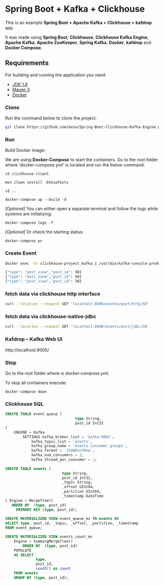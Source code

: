 
# Spring Boot + Kafka + Clickhouse

This is an example **Spring Boot + Apache Kafka + Clickhouse + kafdrop** app.

It was made using **Spring Boot**, **Clickhouse**, **Clickhouse Kafka Engine**, **Apache Kafka**, **Apache ZooKeeper**, **Spring Kafka**, **Docker**, **kafdrop** and **Docker Compose**.

## Requirements

For building and running the application you need:

- [JDK 1.8](http://www.oracle.com/technetwork/java/javase/downloads/jdk8-downloads-2133151.html)
- [Maven 3](https://maven.apache.org)
- [Docker]()


### Clone

Run the command below to clone the project:


```sh
git clone https://github.com/keza/Spring-Boot-Clickhouse-Kafka-Engine.git
```

### Run

Build Docker image:

We are using **Docker-Compose** to start the containers. Go to the root folder where 'docker-compose.yml' is located and run the below command:

    cd clickhouse-client
    
    mvn clean install -DskipTests
    
    cd ..

    docker-compose up --build -d
    
*[Optional]* You can either open a separate terminal and follow the logs while systems are initializing:
```
docker-compose logs -f
```
*[Optional]* Or check the starting status:
```
docker-compose ps
```
    
### Create Event

```sh
docker exec -it clickhouse-project_kafka_1 /usr/bin/kafka-console-producer   --broker-list localhost:9092 --topic events

{"type": "post_view","post_id": 50}
{"type": "post_view","post_id": 50}
{"type": "post_view","post_id": 50}
```

### fetch data via clickhouse http interface

```sh
curl --location --request GET 'localhost:8090/events/post/http/50'
```

### fetch data via clickhouse-native-jdbc

```sh
curl --location --request GET 'localhost:8090/events/post/jdbc/50'
```

### Kafdrop – Kafka Web UI 

http://localhost:9005/

### Stop
Go to the root folder where is *docker-compose.yml*.

To stop all containers execute:
```
docker-compose down
```

### Clickhouse SQL

```sql
CREATE TABLE event_queue (
                                type String,
                                post_id Int32
)
    ENGINE = Kafka
        SETTINGS kafka_broker_list = 'kafka:9092',
            kafka_topic_list = 'events',
            kafka_group_name = 'events_consumer_group1',
            kafka_format = 'JSONEachRow',
            kafka_num_consumers = 3,
            kafka_thread_per_consumer = 1;
            
CREATE TABLE events (
                          type String,
                          post_id Int32,
                          _topic String,
                          _offset UInt64,
                          _partition UInt64,
                          _timestamp DateTime
) Engine = MergeTree()
   ORDER BY  (type, post_id)
     PRIMARY KEY (type, post_id);
     
CREATE MATERIALIZED VIEW event_queue_mv TO events AS
SELECT type, post_id, _topic, _offset, _partition, _timestamp
FROM event_queue;

CREATE MATERIALIZED VIEW events_count_mv
    Engine = SummingMergeTree()
        ORDER BY  (type, post_id)
    POPULATE
    AS SELECT
              type,
              post_id,
              count() as count
    FROM events
    GROUP BY (type, post_id);
```
